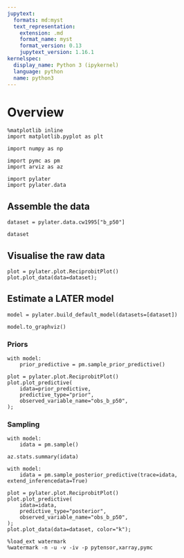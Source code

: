 ```yaml
---
jupytext:
  formats: md:myst
  text_representation:
    extension: .md
    format_name: myst
    format_version: 0.13
    jupytext_version: 1.16.1
kernelspec:
  display_name: Python 3 (ipykernel)
  language: python
  name: python3
---
```


# Overview

```{code-cell} ipython3
%matplotlib inline
import matplotlib.pyplot as plt
```

```{code-cell} ipython3
import numpy as np

import pymc as pm
import arviz as az

import pylater
import pylater.data
```

## Assemble the data

```{code-cell} ipython3
dataset = pylater.data.cw1995["b_p50"]
```

```{code-cell} ipython3
dataset
```

## Visualise the raw data

```{code-cell} ipython3
plot = pylater.plot.ReciprobitPlot()
plot.plot_data(data=dataset);
```

## Estimate a LATER model

```{code-cell} ipython3
model = pylater.build_default_model(datasets=[dataset])
```

```{code-cell} ipython3
model.to_graphviz()
```

### Priors

```{code-cell} ipython3
with model:
    prior_predictive = pm.sample_prior_predictive()
```

```{code-cell} ipython3
plot = pylater.plot.ReciprobitPlot()
plot.plot_predictive(
    idata=prior_predictive,
    predictive_type="prior",
    observed_variable_name="obs_b_p50",
);
```

### Sampling

```{code-cell} ipython3
with model:
    idata = pm.sample()
```

```{code-cell} ipython3
az.stats.summary(idata)
```

```{code-cell} ipython3
with model:
    idata = pm.sample_posterior_predictive(trace=idata, extend_inferencedata=True)
```

```{code-cell} ipython3
plot = pylater.plot.ReciprobitPlot()
plot.plot_predictive(
    idata=idata,
    predictive_type="posterior",
    observed_variable_name="obs_b_p50",
);
plot.plot_data(data=dataset, color="k");
```

```{code-cell} ipython3
%load_ext watermark
%watermark -n -u -v -iv -p pytensor,xarray,pymc
```

```{code-cell} ipython3

```
